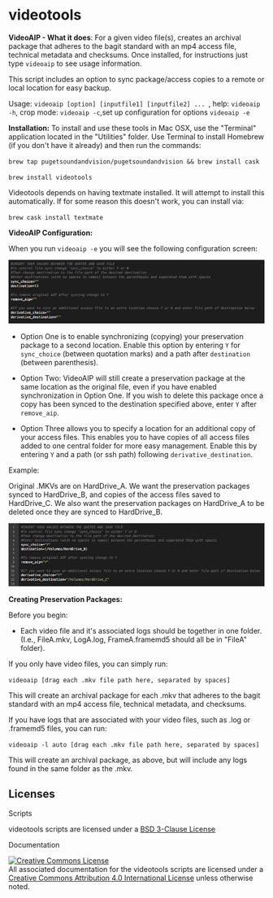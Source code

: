 # videotools

**VideoAIP - What it does**: For a given video file(s), creates an archival package that adheres to the bagit standard with an mp4 access file, technical metadata and checksums.  Once installed, for instructions just type `videoaip` to see usage information.

This script includes an option to sync package/access copies to a remote or local location for easy backup.

Usage: `videoaip [option] [inputfile1] [inputfile2] ... `, help: `videoaip -h`, crop mode: `videoaip -c`,set up configuration for options `videoaip -e`

**Installation:** To install and use these tools in Mac OSX, use the "Terminal" application located in the "Utilities" folder. Use Terminal to install Homebrew (if you don't have it already) and then run the commands:

`brew tap pugetsoundandvision/pugetsoundandvision && brew install cask`

`brew install videotools`

Videotools depends on having textmate installed. It will attempt to install this automatically. If for some reason this doesn't work, you can install via:

`brew cask install textmate`

**VideoAIP Configuration:** 

When you run `videoaip -e` you will see the following configuration screen:

![Video AIP Config](https://github.com/pugetsoundandvision/audiotools/blob/master/supplemental/VideoAIP_Config.png)

* Option One is to enable synchronizing (copying) your preservation package to a second location. Enable this option by entering `Y` for `sync_choice` (between quotation marks) and a path after `destination` (between parenthesis).

* Option Two: VideoAIP will still create a preservation package at the same location as the original file, even if you have enabled synchronization in Option One. If you wish to delete this package once a copy has been synced to the destination specified above, enter `Y` after `remove_aip`.

* Option Three allows you to specify a location for an additional copy of your access files. This enables you to have copies of all access files added to one central folder for more easy management. Enable this by entering `Y` and a path (or ssh path) following `derivative_destination`.

Example:

Original .MKVs are on HardDrive_A. We want the preservation packages synced to HardDrive_B, and copies of the access files saved to HardDrive_C. We also want the preservation packages on HardDrive_A to be deleted once they are synced to HardDrive_B.

![VideoAIP Example](https://github.com/pugetsoundandvision/audiotools/blob/master/supplemental/VideoAIP_Example_GitHub.png)

**Creating Preservation Packages:**

Before you begin:

* Each video file and it's associated logs should be together in one folder. (I.e., FileA.mkv, LogA.log, FrameA.framemd5 should all be in "FileA" folder).

If you only have video files, you can simply run:

`videoaip [drag each .mkv file path here, separated by spaces]`

This will create an archival package for each .mkv that adheres to the bagit standard with an mp4 access file, technical metadata, and checksums.

If you have logs that are associated with your video files, such as .log or .framemd5 files, you can run:

`videoaip -l auto [drag each .mkv file path here, separated by spaces]`

This will create an archival package, as above, but will include any logs found in the same folder as the .mkv.

## Licenses

Scripts

videotools scripts are licensed under a [BSD 3-Clause License](https://github.com/pugetsoundandvision/audiotools/blob/master/LICENSE)

Documentation

<a rel="license" href="http://creativecommons.org/licenses/by/4.0/"><img alt="Creative Commons License" style="border-width:0" src="https://i.creativecommons.org/l/by/4.0/88x31.png" /></a><br />All associated documentation for the videotools scripts are licensed under a <a rel="license" href="http://creativecommons.org/licenses/by/4.0/">Creative Commons Attribution 4.0 International License</a> unless otherwise noted.
